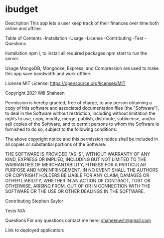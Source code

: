# ibudget

Description
This app lets a user keep track of their finances over time both online and offline.

Table of Contents
-Installation -Usage -License -Contributing -Test -Questions

Installation
npm i, to install all required packages npm start to run the server.

Usage
MongoDB, Mongoose, Express, and Compression are used to make this app save bandwidth and work offline.

License
MIT License: https://opensource.org/licenses/MIT

Copyright 2021 Will Shaheen

Permission is hereby granted, free of charge, to any person obtaining a copy of this software and associated documentation files (the "Software"), to deal in the Software without restriction, including without limitation the rights to use, copy, modify, merge, publish, distribute, sublicense, and/or sell copies of the Software, and to permit persons to whom the Software is furnished to do so, subject to the following conditions:

The above copyright notice and this permission notice shall be included in all copies or substantial portions of the Software.

THE SOFTWARE IS PROVIDED "AS IS", WITHOUT WARRANTY OF ANY KIND, EXPRESS OR IMPLIED, INCLUDING BUT NOT LIMITED TO THE WARRANTIES OF MERCHANTABILITY, FITNESS FOR A PARTICULAR PURPOSE AND NONINFRINGEMENT. IN NO EVENT SHALL THE AUTHORS OR COPYRIGHT HOLDERS BE LIABLE FOR ANY CLAIM, DAMAGES OR OTHER LIABILITY, WHETHER IN AN ACTION OF CONTRACT, TORT OR OTHERWISE, ARISING FROM, OUT OF OR IN CONNECTION WITH THE SOFTWARE OR THE USE OR OTHER DEALINGS IN THE SOFTWARE.

Contributing
Stephen Saylor

Tests
N/A


Questions
For any questions contact me here: shaheenwill@gmail.com


Link to deployed application:
